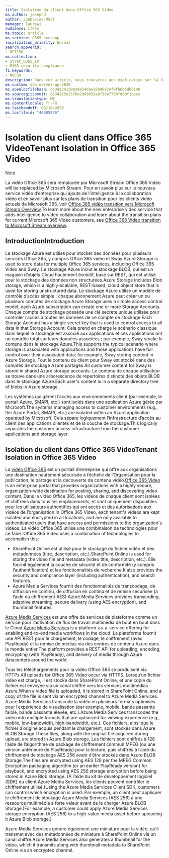 ```yaml
---
title: Isolation du client dans Office 365 Video
ms.author: josephd
author: JoeDavies-MSFT
manager: laurawi
audience: ITPro
ms.topic: article
ms.service: O365-seccomp
localization_priority: Normal
search.appverid:
- MET150
ms.collection:
- Strat_O365_IP
- M365-security-compliance
f1.keywords:
- NOCSH
description: Dans cet article, vous trouverez une explication sur la façon dont l’isolation du client conserve les vidéos stockées de chaque client séparément dans Office 365 vidéo.
ms.custom: seo-marvel-apr2020
ms.openlocfilehash: dc341241308a9e54dae2894587ef0fb6b5db0148
ms.sourcegitcommit: 8634215e257ba2d49832a8f5947700fd00f18ece
ms.translationtype: MT
ms.contentlocale: fr-FR
ms.lasthandoff: 08/10/2020
ms.locfileid: "46605576"
---
```

# <a name="tenant-isolation-in-office-365-video"></a><span data-ttu-id="84ec3-103">Isolation du client dans Office 365 Video</span><span class="sxs-lookup"><span data-stu-id="84ec3-103">Tenant Isolation in Office 365 Video</span></span>

> [!NOTE]
> <span data-ttu-id="84ec3-104">La vidéo Office 365 sera remplacée par Microsoft Stream.</span><span class="sxs-lookup"><span data-stu-id="84ec3-104">Office 365 Video will be replaced by Microsoft Stream.</span></span> <span data-ttu-id="84ec3-105">Pour en savoir plus sur le nouveau service vidéo d’entreprise qui ajoute de l’intelligence à la collaboration vidéo et en savoir plus sur les plans de transition pour les clients vidéo actuels de Microsoft 365, voir [Office 365 vidéo transition vers Microsoft Stream Overview](https://docs.microsoft.com/stream/migrate-from-office-365).</span><span class="sxs-lookup"><span data-stu-id="84ec3-105">To learn more about the new enterprise video service that adds intelligence to video collaboration and learn about the transition plans for current Microsoft 365 Video customers, see [Office 365 Video transition to Microsoft Stream overview](https://docs.microsoft.com/stream/migrate-from-office-365).</span></span>

## <a name="introduction"></a><span data-ttu-id="84ec3-106">Introduction</span><span class="sxs-lookup"><span data-stu-id="84ec3-106">Introduction</span></span>

<span data-ttu-id="84ec3-107">Le stockage Azure est utilisé pour stocker des données pour plusieurs services Office 365, y compris Office 365 vidéo et Sway.</span><span class="sxs-lookup"><span data-stu-id="84ec3-107">Azure Storage is used to store data for multiple Office 365 services, including Office 365 Video and Sway.</span></span> <span data-ttu-id="84ec3-108">Le stockage Azure inclut le stockage BLOB, qui est un magasin d’objets Cloud hautement évolutif, basé sur REST, qui est utilisé pour le stockage des données non structurées.</span><span class="sxs-lookup"><span data-stu-id="84ec3-108">Azure Storage includes Blob storage, which is a highly-scalable, REST-based, cloud object store that is used for storing unstructured data.</span></span> <span data-ttu-id="84ec3-109">Le stockage Azure utilise un modèle de contrôle d’accès simple ; chaque abonnement Azure peut créer un ou plusieurs comptes de stockage.</span><span class="sxs-lookup"><span data-stu-id="84ec3-109">Azure Storage uses a simple access control model; each Azure subscription can create one or more Storage Accounts.</span></span> <span data-ttu-id="84ec3-110">Chaque compte de stockage possède une clé secrète unique utilisée pour contrôler l’accès à toutes les données de ce compte de stockage.</span><span class="sxs-lookup"><span data-stu-id="84ec3-110">Each Storage Account has a single secret key that is used to control access to all data in that Storage Account.</span></span> <span data-ttu-id="84ec3-111">Cela prend en charge le scénario classique dans lequel le stockage est associé aux applications et ces applications ont un contrôle total sur leurs données associées ; par exemple, Sway stocke le contenu dans le stockage Azure.</span><span class="sxs-lookup"><span data-stu-id="84ec3-111">This supports the typical scenario where storage is associated with applications and those applications have full control over their associated data; for example, Sway storing content in Azure Storage.</span></span> <span data-ttu-id="84ec3-112">Tout le contenu du client pour Sway est stocké dans des comptes de stockage Azure partagés.</span><span class="sxs-lookup"><span data-stu-id="84ec3-112">All customer content for Sway is stored in shared Azure storage accounts.</span></span> <span data-ttu-id="84ec3-113">Le contenu de chaque utilisateur se trouve dans une arborescence de répertoires distincte des objets BLOB dans le stockage Azure.</span><span class="sxs-lookup"><span data-stu-id="84ec3-113">Each user's content is in a separate directory tree of blobs in Azure storage.</span></span>

<span data-ttu-id="84ec3-114">Les systèmes qui gèrent l’accès aux environnements client (par exemple, le portail Azure, SMAPI, etc.) sont isolés dans une application Azure gérée par Microsoft.</span><span class="sxs-lookup"><span data-stu-id="84ec3-114">The systems managing access to customer environments (e.g., the Azure Portal, SMAPI, etc.) are isolated within an Azure application operated by Microsoft.</span></span> <span data-ttu-id="84ec3-115">Cela sépare logiquement l’infrastructure d’accès au client des applications clientes et de la couche de stockage.</span><span class="sxs-lookup"><span data-stu-id="84ec3-115">This logically separates the customer access infrastructure from the customer applications and storage layer.</span></span>

## <a name="tenant-isolation-in-office-365-video"></a><span data-ttu-id="84ec3-116">Isolation du client dans Office 365 Video</span><span class="sxs-lookup"><span data-stu-id="84ec3-116">Tenant Isolation in Office 365 Video</span></span>

<span data-ttu-id="84ec3-117">La [vidéo Office 365](https://support.office.com/article/Meet-Office-365-Video-ca1cc1a9-a615-46e1-b6a3-40dbd99939a6) est un portail d’entreprise qui offre aux organisations une destination hautement sécurisée à l’échelle de l’Organisation pour la publication, le partage et la découverte de contenu vidéo.</span><span class="sxs-lookup"><span data-stu-id="84ec3-117">[Office 365 Video](https://support.office.com/article/Meet-Office-365-Video-ca1cc1a9-a615-46e1-b6a3-40dbd99939a6) is an enterprise portal that provides organizations with a highly secure, organization-wide destination for posting, sharing, and discovering video content.</span></span> <span data-ttu-id="84ec3-118">Dans la vidéo Office 365, les vidéos de chaque client sont isolées et chiffrées dans tous les emplacements, et sont uniquement disponibles pour les utilisateurs authentifiés qui ont accès et des autorisations aux vidéos de l’organisation.</span><span class="sxs-lookup"><span data-stu-id="84ec3-118">In Office 365 Video, each tenant's videos are kept isolated and encrypted in all locations, and are only available to authenticated users that have access and permissions to the organization's videos.</span></span> <span data-ttu-id="84ec3-119">La vidéo Office 365 utilise une combinaison de technologies pour ce faire :</span><span class="sxs-lookup"><span data-stu-id="84ec3-119">Office 365 Video uses a combination of technologies to accomplish this:</span></span>

- <span data-ttu-id="84ec3-120">SharePoint Online est utilisé pour le stockage du fichier vidéo et des métadonnées (titre, description, etc.).</span><span class="sxs-lookup"><span data-stu-id="84ec3-120">SharePoint Online is used for storing the video file and metadata (video title, description, etc.).</span></span> <span data-ttu-id="84ec3-121">Elle fournit également la couche de sécurité et de conformité (y compris l’authentification) et les fonctionnalités de recherche.</span><span class="sxs-lookup"><span data-stu-id="84ec3-121">It also provides the security and compliance layer (including authentication), and search features.</span></span>
- <span data-ttu-id="84ec3-122">Azure Media Services fournit des fonctionnalités de transcodage, de diffusion en continu, de diffusion en continu et de remise sécurisée (à l’aide du chiffrement AES).</span><span class="sxs-lookup"><span data-stu-id="84ec3-122">Azure Media Services provides transcoding, adaptive streaming, secure delivery (using AES encryption), and thumbnail features.</span></span>

<span data-ttu-id="84ec3-123">[Azure Media Services](https://azure.microsoft.com/services/media-services/) est une offre de services de plateforme comme un service pour l’activation de flux de travail multimédia de bout en bout dans le Cloud.</span><span class="sxs-lookup"><span data-stu-id="84ec3-123">[Azure Media Services](https://azure.microsoft.com/services/media-services/) is a platform-as-a-service offering for enabling end-to-end media workflows in the cloud.</span></span> <span data-ttu-id="84ec3-124">La plateforme fournit une API REST pour le chargement, le codage, le chiffrement (avec PlayReady) et la remise de médias via des centres de contenu Azure dans le monde entier.</span><span class="sxs-lookup"><span data-stu-id="84ec3-124">The platform provides a REST API for uploading, encoding, encrypting (with PlayReady), and delivery of media through Azure datacenters around the world.</span></span>

<span data-ttu-id="84ec3-125">Tous les téléchargements pour la vidéo Office 365 se produisent via HTTPs.</span><span class="sxs-lookup"><span data-stu-id="84ec3-125">All uploads for Office 365 Video occur via HTTPS.</span></span> <span data-ttu-id="84ec3-126">Lorsqu’un fichier vidéo est chargé, il est stocké dans SharePoint Online, et une copie du fichier est envoyée via un canal chiffré vers les services multimédias Azure.</span><span class="sxs-lookup"><span data-stu-id="84ec3-126">When a video file is uploaded, it is stored in SharePoint Online, and a copy of the file is sent via an encrypted channel to Azure Media Services.</span></span> <span data-ttu-id="84ec3-127">Azure Media Services transcode la vidéo en plusieurs formats optimisés pour l’expérience de visualisation (par exemple, mobile, bande passante faible, bande passante élevée, etc.).</span><span class="sxs-lookup"><span data-stu-id="84ec3-127">Azure Media Services transcodes the video into multiple formats that are optimized for viewing experience (e.g., mobile, low-bandwidth, high-bandwidth, etc.).</span></span> <span data-ttu-id="84ec3-128">Ces fichiers, ainsi que le fichier d’origine acquis pendant le chargement, sont stockés dans Azure BLOB Storage.</span><span class="sxs-lookup"><span data-stu-id="84ec3-128">These files, along with the original file acquired during upload, are stored in Azure Blob storage.</span></span> <span data-ttu-id="84ec3-129">Les fichiers sont chiffrés à 128 l’aide de l’algorithme de package de chiffrement commun MPEG (ou une version antérieure de PlayReady) pour la lecture, puis chiffrés à l’aide du chiffrement de stockage AES 256 avant d’être stockés dans Azure BLOB Storage.</span><span class="sxs-lookup"><span data-stu-id="84ec3-129">The files are encrypted using AES 128 per the MPEG Common Encryption packaging algorithm (or an earlier PlayReady version) for playback, and encrypted using AES 256 storage encryption before being stored in Azure Blob storage.</span></span> <span data-ttu-id="84ec3-130">(À l’aide du kit de développement logiciel (SDK) du client Azure Media Services, les clients peuvent contrôler le chiffrement utilisé.</span><span class="sxs-lookup"><span data-stu-id="84ec3-130">(Using the Azure Media Services Client SDK, customers can control which encryption is used.</span></span> <span data-ttu-id="84ec3-131">Par exemple, un client peut appliquer le chiffrement de stockage Azure Media Services (AES 256) à une ressource multimédia à forte valeur avant de le charger Azure BLOB Storage.)</span><span class="sxs-lookup"><span data-stu-id="84ec3-131">For example, a customer could apply Azure Media Services storage encryption (AES 256) to a high-value media asset before uploading it Azure Blob storage.)</span></span>

<span data-ttu-id="84ec3-132">Azure Media Services génère également une miniature pour la vidéo, qu’il transmet avec des métadonnées de miniature à SharePoint Online via un canal chiffré.</span><span class="sxs-lookup"><span data-stu-id="84ec3-132">Azure Media Services also generates a thumbnail for the video, which it transmits along with thumbnail metadata to SharePoint Online via an encrypted channel.</span></span>
